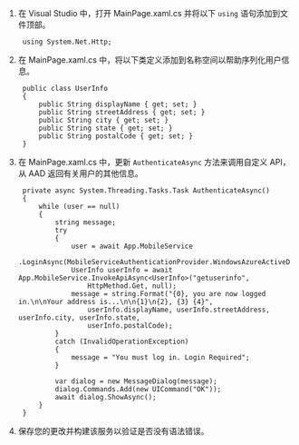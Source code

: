 ﻿1. 在 Visual Studio 中，打开 MainPage.xaml.cs 并将以下  `using` 语句添加到文件顶部。
 
        using System.Net.Http;

2. 在 MainPage.xaml.cs 中，将以下类定义添加到名称空间以帮助序列化用户信息。

        public class UserInfo
        {
            public String displayName { get; set; }
            public String streetAddress { get; set; }
            public String city { get; set; }
            public String state { get; set; }
            public String postalCode { get; set; }
        }


3. 在 MainPage.xaml.cs 中，更新  `AuthenticateAsync` 方法来调用自定义 API，从 AAD 返回有关用户的其他信息。 

        private async System.Threading.Tasks.Task AuthenticateAsync()
        {
            while (user == null)
            {
                string message;
                try
                {
                    user = await App.MobileService
                        .LoginAsync(MobileServiceAuthenticationProvider.WindowsAzureActiveDirectory);
                    UserInfo userInfo = await App.MobileService.InvokeApiAsync<UserInfo>("getuserinfo", 
                        HttpMethod.Get, null);
                    message = string.Format("{0}, you are now logged in.\n\nYour address is...\n\n{1}\n{2}, {3} {4}", 
                        userInfo.displayName, userInfo.streetAddress, userInfo.city, userInfo.state, 
                        userInfo.postalCode);
                }
                catch (InvalidOperationException)
                {
                    message = "You must log in. Login Required";
                }
                
                var dialog = new MessageDialog(message);
                dialog.Commands.Add(new UICommand("OK"));
                await dialog.ShowAsync();
            }
        }


4. 保存您的更改并构建该服务以验证是否没有语法错误。  
